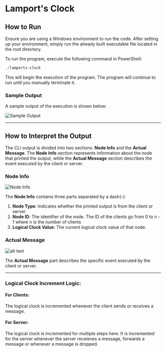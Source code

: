 # Lamport's Clock

## How to Run

Ensure you are using a Windows environment to run the code. After setting up your environment, simply run the already built executable file located in the root directory.

To run the program, execute the following command in PowerShell:

```powershell
./lamports-clock
```

This will begin the execution of the program. The program will continue to run until you manually terminate it.

### Sample Output

A sample output of the execution is shown below:

![Sample Output](image-2.png)

---

## How to Interpret the Output

The CLI output is divided into two sections: **Node Info** and the **Actual Message**. The **Node Info** section represents information about the node that printed the output, while the **Actual Message** section describes the event executed by the client or server.

### Node Info

![Node Info](image.png)

The **Node Info** contains three parts separated by a dash(-):

1. **Node Type**: Indicates whether the printed output is from the client or server.
2. **Node ID**: The identifier of the node. The ID of the clients go from 0 to n - 1 where n is the number of clients
3. **Logical Clock Value**: The current logical clock value of that node.

### Actual Message

![alt text](image-3.png)

The **Actual Message** part describes the specific event executed by the client or server.

---

### Logical Clock Increment Logic: 

#### For Clients:

The logical clock is incremented whenever the client sends or receives a message.

#### For Server:

The logical clock is incremented for multiple steps here. It is incremented for the server whenever the server receieves a message, forwards a message or whenever a message is dropped.